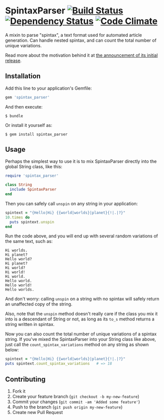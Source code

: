 # SpintaxParser  [![Build Status](https://secure.travis-ci.org/flintinatux/spintax_parser.png)](http://travis-ci.org/flintinatux/spintax_parser)  [![Dependency Status](https://gemnasium.com/flintinatux/spintax_parser.png)](https://gemnasium.com/flintinatux/spintax_parser)  [![Code Climate](https://codeclimate.com/badge.png)](https://codeclimate.com/github/flintinatux/spintax_parser)

A mixin to parse "spintax", a text format used for automated article generation. Can handle nested spintax, and can count the total number of unique variations.

Read more about the motivation behind it at [the announcement of its initial release](http://madhackerdesigns.com/spintax_parser-gem-v0-0-1-released/ "spintax_parser gem v0.0.1 released").

## Installation

Add this line to your application's Gemfile:

```ruby
gem 'spintax_parser'
```

And then execute:

    $ bundle

Or install it yourself as:

    $ gem install spintax_parser

## Usage

Perhaps the simplest way to use it is to mix SpintaxParser directly into the global String class, like this:

```ruby
require 'spintax_parser'

class String
  include SpintaxParser
end
```

Then you can safely call `unspin` on any string in your application:

```ruby
spintext = "{Hello|Hi} {{world|worlds}|planet}{!|.|?}"
10.times do
  puts spintext.unspin
end
```

Run the code above, and you will end up with several random variations of the same text, such as:

    Hi worlds.
    Hi planet?
    Hello world?
    Hi planet?
    Hi world?
    Hi world!
    Hi world.
    Hello world.
    Hello world!
    Hello worlds.

And don't worry: calling `unspin` on a string with no spintax will safely return an unaffected copy of the string.

Also, note that the `unspin` method doesn't really care if the class you mix it into is a descendant of String or not, as long as its `to_s` method returns a string written in spintax.

Now you can also count the total number of unique variations of a spintax string. If you've mixed the SpintaxParser into your String class like above, just call the `count_spintax_variations` method on any string as shown below:

```ruby
spintext = "{Hello|Hi} {{world|worlds}|planet}{!|.|?}"
puts spintext.count_spintax_variations   # => 18
```

## Contributing

1. Fork it
2. Create your feature branch (`git checkout -b my-new-feature`)
3. Commit your changes (`git commit -am 'Added some feature'`)
4. Push to the branch (`git push origin my-new-feature`)
5. Create new Pull Request
